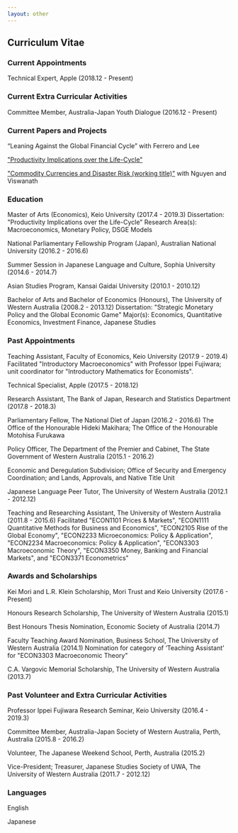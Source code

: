```yaml
---
layout: other
---
```

## Curriculum Vitae

### Current Appointments
Technical Expert, Apple (2018.12 - Present)


### Current Extra Curricular Activities
Committee Member, Australia-Japan Youth Dialogue (2016.12 - Present)


### Current Papers and Projects
“Leaning Against the Global Financial Cycle” with Ferrero and Lee

["Productivity Implications over the Life-Cycle"](https://drive.google.com/open?id=1E1Yh-11jFemYWoKd5USTMCP4OXglM7ql)

["Commodity Currencies and Disaster Risk (working title)"](https://drive.google.com/open?id=1X_UVCYTe10ZBDMINkCgloLgtJhEETmWq) with Nguyen and Viswanath


### Education
Master of Arts (Economics), Keio University (2017.4 - 2019.3)
Dissertation: "Productivity Implications over the Life-Cycle"
Research Area(s): Macroeconomics, Monetary Policy, DSGE Models

National Parliamentary Fellowship Program (Japan), Australian National University (2016.2 - 2016.6)

Summer Session in Japanese Language and Culture, Sophia University (2014.6 - 2014.7)

Asian Studies Program, Kansai Gaidai University (2010.1 - 2010.12)

Bachelor of Arts and Bachelor of Economics (Honours), The University of Western Australia (2008.2 - 2013.12)
Dissertation: "Strategic Monetary Policy and the Global Economic Game"
Major(s): Economics, Quantitative Economics, Investment Finance, Japanese Studies


### Past Appointments
Teaching Assistant, Faculty of Economics, Keio University (2017.9 - 2019.4)
Facilitated "Introductory Macroeconomics" with Professor Ippei Fujiwara; unit coordinator for "Introductory Mathematics for Economists".

Technical Specialist, Apple (2017.5 - 2018.12)

Research Assistant, The Bank of Japan, Research and Statistics Department (2017.8 - 2018.3)

Parliamentary Fellow, The National Diet of Japan (2016.2 - 2016.6)
The Office of the Honourable Hideki Makihara; The Office of the Honourable Motohisa Furukawa

Policy Officer, The Department of the Premier and Cabinet, The State Government of Western Australia (2015.1 - 2016.2)

Economic and Deregulation Subdivision; Office of Security and Emergency Coordination; and Lands, Approvals, and Native Title Unit

Japanese Language Peer Tutor, The University of Western Australia (2012.1 - 2012.12)

Teaching and Researching Assistant, The University of Western Australia (2011.8 - 2015.6)
Facilitated "ECON1101 Prices & Markets", "ECON1111 Quantitative Methods for Business and Economics", "ECON2105 Rise of the Global Economy", "ECON2233 Microeconomics: Policy & Application", "ECON2234 Macroeconomics: Policy & Application", "ECON3303 Macroeconomic Theory", "ECON3350 Money, Banking and Financial Markets", and "ECON3371 Econometrics"


### Awards and Scholarships
Kei Mori and L.R. Klein Scholarship, Mori Trust and Keio University (2017.6 - Present)

Honours Research Scholarship, The University of Western Australia (2015.1)

Best Honours Thesis Nomination, Economic Society of Australia (2014.7)

Faculty Teaching Award Nomination, Business School, The University of Western Australia (2014.1)
Nomination for category of ‘Teaching Assistant’ for "ECON3303 Macroeconomic Theory"

C.A. Vargovic Memorial Scholarship, The University of Western Australia (2013.7)


### Past Volunteer and Extra Curricular Activities

Professor Ippei Fujiwara Research Seminar, Keio University (2016.4 - 2019.3)

Committee Member, Australia-Japan Society of Western Australia, Perth, Australia (2015.8 - 2016.2)

Volunteer, The Japanese Weekend School, Perth, Australia (2015.2)

Vice-President; Treasurer, Japanese Studies Society of UWA, The University of Western Australia (2011.7 - 2012.12)


### Languages
English

Japanese
